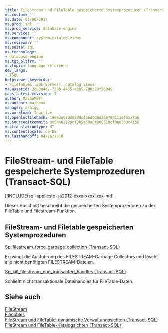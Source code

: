 ```yaml
---
title: FileStream und FileTable gespeicherte Systemprozeduren (Transact-SQL) | Microsoft Docs
ms.custom: ''
ms.date: 03/06/2017
ms.prod: sql
ms.prod_service: database-engine
ms.service: ''
ms.component: system-catalog-views
ms.reviewer: ''
ms.suite: sql
ms.technology:
- database-engine
ms.tgt_pltfrm: ''
ms.topic: language-reference
dev_langs:
- TSQL
helpviewer_keywords:
- FileTables [SQL Server], catalog views
ms.assetid: 2c83a4a7-720b-4435-a3b5-788c29f56949
caps.latest.revision: 7
author: MashaMSFT
ms.author: mathoma
manager: craigg
ms.workload: Inactive
ms.openlocfilehash: 19ee3e87d2878dcf56d0d8d26e79d1116f657fa6
ms.sourcegitcommit: a85a46312acf8b5a59a8a900310cf088369c4150
ms.translationtype: MT
ms.contentlocale: de-DE
ms.lasthandoff: 04/26/2018
---
```

# <a name="filestream-and-filetable-system-stored-procedures-transact-sql"></a>FileStream- und FileTable gespeicherte Systemprozeduren (Transact-SQL)
[!INCLUDE[tsql-appliesto-ss2012-xxxx-xxxx-xxx-md](../../includes/tsql-appliesto-ss2012-xxxx-xxxx-xxx-md.md)]

  Dieser Abschnitt beschreibt die gespeicherten Systemprozeduren zu der FileTable und Filestream-Funktion.  

## <a name="filestream-and-filetable-system-stored-procedures"></a>FileStream- und Filetable gespeicherten Systemprozeduren
  [Sp_filestream_force_garbage_collection (Transact-SQL)](filestream-and-filetable-sp-filestream-force-garbage-collection.md)

   Erzwingt die Ausführung des FILESTREAM-Garbage Collectors und löscht alle nicht benötigten FILESTREAM-Dateien.

  [Sp_kill_filestream_non_transacted_handles (Transact-SQL)](filestream-and-filetable-sp-kill-filestream-non-transacted-handles.md)

  Schließt nicht transaktionale Dateihandles für FileTable-Daten.


## <a name="see-also"></a>Siehe auch
[FileStream](../../relational-databases/blob/filestream-sql-server.md)
<br>[Filetables](../../relational-databases/blob/filetables-sql-server.md)
<br>[FileStream und FileTable: dynamische Verwaltungssichten (Transact-SQL)](../system-dynamic-management-views/filestream-and-filetable-dynamic-management-views-transact-sql.md)
<br>[FileStream und FileTable-Katalogsichten (Transact-SQL)](../system-catalog-views/filestream-and-filetable-catalog-views-transact-sql.md)
  
  
